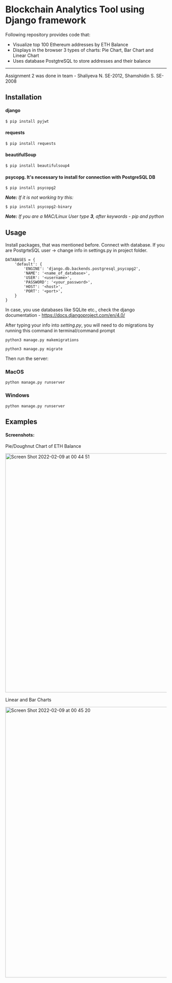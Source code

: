 # Blockchain Analytics Tool using Django framework

Following repository provides code that:

- Visualize top 100 Ethereum addresses by ETH Balance
- Displays in the browser 3 types of charts: Pie Chart, Bar Chart and Linear Chart
- Uses database PostgtreSQL to store addresses and their balance
______________________________________________________________________________________________

Assignment 2 was done in team - Shaliyeva N. SE-2012, Shamshidin S. SE-2008


## Installation
#### django
```
$ pip install pyjwt
```

#### requests
```
$ pip install requests
```

#### beautifulSoup
```
$ pip install beautifulsoup4
```
#### psycopg. It's necessary to install for connection with PostgreSQL DB
```
$ pip install psycopg2
```
***Note:** If it is not working try this:*
```
$ pip install psycopg2-binary
```


***Note:** If you are a MAC/Linux User type **3**, after keywords - pip and python*

## Usage
Install packages, that was mentioned before. Connect with database.
If you are PostgrteSQL user -> change info in settings.py in project folder. 
```
DATABASES = {
    'default': {
        'ENGINE': 'django.db.backends.postgresql_psycopg2',
        'NAME': '<name_of_database>',
        'USER': '<username>',
        'PASSWORD': '<your_password>',
        'HOST': '<host>',
        'PORT': '<port>',
    }
}
```
In case, you use databases like SQLite etc., check the django documentation - https://docs.djangoproject.com/en/4.0/

After typing your info into _setting.py_, you will need to do migrations by running this command in terminal/command prompt
```
python3 manage.py makemigrations
```

```
python3 manage.py migrate
```

Then run the server:

### MacOS
```
python manage.py runserver
```

### Windows
```
python manage.py runserver
```

## Examples
#### Screenshots:


Pie/Doughnut Chart of ETH Balance

<img width="745" alt="Screen Shot 2022-02-09 at 00 44 51" src="https://user-images.githubusercontent.com/74738634/153056616-319808f8-ff22-45ee-b459-c33766300819.png">

Linear and Bar Charts

<img width="843" alt="Screen Shot 2022-02-09 at 00 45 20" src="https://user-images.githubusercontent.com/74738634/153056676-ffc8709e-73cc-41a2-b6ca-67e3c1c8218e.png">
